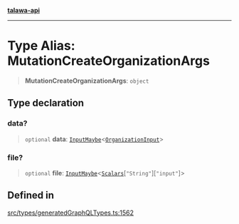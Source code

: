 [**talawa-api**](../../../README.md)

***

# Type Alias: MutationCreateOrganizationArgs

> **MutationCreateOrganizationArgs**: `object`

## Type declaration

### data?

> `optional` **data**: [`InputMaybe`](InputMaybe.md)\<[`OrganizationInput`](OrganizationInput.md)\>

### file?

> `optional` **file**: [`InputMaybe`](InputMaybe.md)\<[`Scalars`](Scalars.md)\[`"String"`\]\[`"input"`\]\>

## Defined in

[src/types/generatedGraphQLTypes.ts:1562](https://github.com/Suyash878/talawa-api/blob/b5a9d8b4a1ea678a3d6f5b710b3721f91a3052fc/src/types/generatedGraphQLTypes.ts#L1562)
